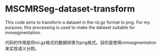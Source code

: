 # MSCMRSeg-dataset-transform
This code aims to transform a dataset in the nii.gz format to png. For my purpose, this processing is used to make the dataset suitable for mmsegmentation.

代码的作用是将nii.gz格式的数据转换为png格式。目的是使用mmsegmentation来实现语义分割。
